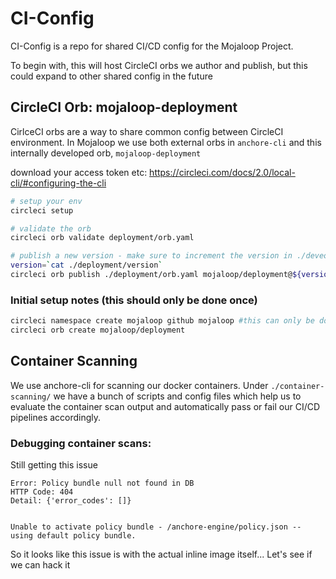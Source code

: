 # CI-Config

CI-Config is a repo for shared CI/CD config for the Mojaloop Project.

To begin with, this will host CircleCI orbs we author and publish, but this could expand to other shared config in the future

## CircleCI Orb: mojaloop-deployment

CirlceCI orbs are a way to share common config between CircleCI environment. In Mojaloop we use both external orbs in `anchore-cli` and this internally developed orb, `mojaloop-deployment`

download your access token etc: https://circleci.com/docs/2.0/local-cli/#configuring-the-cli
```bash
# setup your env
circleci setup

# validate the orb
circleci orb validate deployment/orb.yaml

# publish a new version - make sure to increment the version in ./deveopment/version
version=`cat ./deployment/version`
circleci orb publish ./deployment/orb.yaml mojaloop/deployment@${version}
```

### Initial setup notes (this should only be done once)

```bash 
circleci namespace create mojaloop github mojaloop #this can only be done once per org
circleci orb create mojaloop/deployment
```


## Container Scanning

We use anchore-cli for scanning our docker containers. Under `./container-scanning/` we have a bunch of scripts and config files which help us to evaluate the container scan output and automatically pass or fail our CI/CD pipelines accordingly.


### Debugging container scans:

Still getting this issue

```
Error: Policy bundle null not found in DB
HTTP Code: 404
Detail: {'error_codes': []}


Unable to activate policy bundle - /anchore-engine/policy.json -- using default policy bundle.

```


So it looks like this issue is with the actual inline image itself...
Let's see if we can hack it 